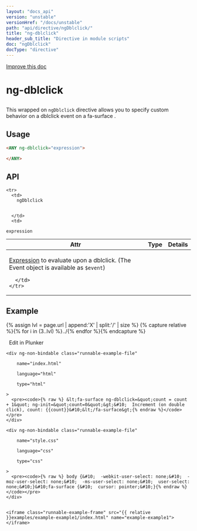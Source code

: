 ```yaml
---
layout: "docs_api"
version: "unstable"
versionHref: "/docs/unstable"
path: "api/directive/ngDblclick/"
title: "ng-dblclick"
header_sub_title: "Directive in module scripts"
doc: "ngDblclick"
docType: "directive"
---
```


<div class="improve-docs">
  <a href='https://github.com/Famous/famous-angular/edit/master/src/scripts/directives/fa-input.js#L295'>
    Improve this doc
  </a>
</div>





<h1 class="api-title">

  ng-dblclick



</h1>





This wrapped on `ngDblclick` directive allows you to specify custom behavior on a dblclick event on a fa-surface .






  
<h2 id="usage">Usage</h2>
  
```html
<ANY ng-dblclick="expression">

</ANY>
```
  
  
<h2 id="api" style="clear:both;">API</h2>

<table class="table" style="margin:0;">
  <thead>
    <tr>
      <th>Attr</th>
      <th>Type</th>
      <th>Details</th>
    </tr>
  </thead>
  <tbody>
    
    <tr>
      <td>
        ngDblclick
        
        
      </td>
      <td>
        
  <code>expression</code>
      </td>
      <td>
        <p><a href="guide/expression">Expression</a> to evaluate upon
a dblclick. (The Event object is available as <code>$event</code>)</p>

        
      </td>
    </tr>
    
  </tbody>
</table>

  

  



<h2 id="example">Example</h2><p>

{% assign lvl = page.url | append:'X' | split:'/' | size %}
{% capture relative %}{% for i in (3..lvl) %}../{% endfor %}{% endcapture %}

<div>
  <a ng-click="openPlunkr('{{ relative }}examples/example-example1')" class="btn pull-right">
    <i class="glyphicon glyphicon-edit">&nbsp;</i>
    Edit in Plunker</a>
  <div class="runnable-example" path="examples/example-example1"
      
  >

   
    <div ng-non-bindable class="runnable-example-file"
      
        name="index.html"
      
        language="html"
      
        type="html"
      
    >
      <pre><code>{% raw %} &lt;fa-surface ng-dblclick=&quot;count = count + 1&quot; ng-init=&quot;count=0&quot;&gt;&#10;  Increment (on double click), count: {{count}}&#10;&lt;/fa-surface&gt;{% endraw %}</code></pre>
    </div>
  
    <div ng-non-bindable class="runnable-example-file"
      
        name="style.css"
      
        language="css"
      
        type="css"
      
    >
      <pre><code>{% raw %} body {&#10;  -webkit-user-select: none;&#10;  -moz-user-select: none;&#10;  -ms-user-select: none;&#10;  user-select: none;&#10;}&#10;fa-surface {&#10;  cursor: pointer;&#10;}{% endraw %}</code></pre>
    </div>
  

    <iframe class="runnable-example-frame" src="{{ relative }}examples/example-example1/index.html" name="example-example1"></iframe>
  </div>
</div>


</p>




